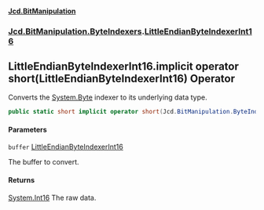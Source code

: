 #### [Jcd.BitManipulation](index.md 'index')
### [Jcd.BitManipulation.ByteIndexers](Jcd.BitManipulation.ByteIndexers.md 'Jcd.BitManipulation.ByteIndexers').[LittleEndianByteIndexerInt16](Jcd.BitManipulation.ByteIndexers.LittleEndianByteIndexerInt16.md 'Jcd.BitManipulation.ByteIndexers.LittleEndianByteIndexerInt16')

## LittleEndianByteIndexerInt16.implicit operator short(LittleEndianByteIndexerInt16) Operator

Converts the [System.Byte](https://docs.microsoft.com/en-us/dotnet/api/System.Byte 'System.Byte') indexer to its
underlying data type.

```csharp
public static short implicit operator short(Jcd.BitManipulation.ByteIndexers.LittleEndianByteIndexerInt16 buffer);
```
#### Parameters

<a name='Jcd.BitManipulation.ByteIndexers.LittleEndianByteIndexerInt16.op_Implicitshort(Jcd.BitManipulation.ByteIndexers.LittleEndianByteIndexerInt16).buffer'></a>

`buffer` [LittleEndianByteIndexerInt16](Jcd.BitManipulation.ByteIndexers.LittleEndianByteIndexerInt16.md 'Jcd.BitManipulation.ByteIndexers.LittleEndianByteIndexerInt16')

The buffer to convert.

#### Returns

[System.Int16](https://docs.microsoft.com/en-us/dotnet/api/System.Int16 'System.Int16')
The raw data.